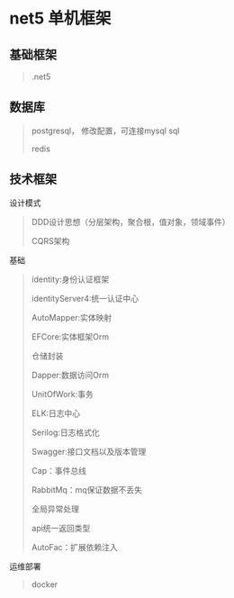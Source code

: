 # net5 单机框架

## 基础框架

> .net5

## 数据库

> postgresql， 修改配置，可连接mysql sql
>
> redis

## 技术框架
设计模式
> DDD设计思想（分层架构，聚合根，值对象，领域事件）
> 
> CQRS架构

基础
> identity:身份认证框架
> 
> identityServer4:统一认证中心
> 
> AutoMapper:实体映射
> 
> EFCore:实体框架Orm
> 
> 仓储封装
> 
> Dapper:数据访问Orm
> 
> UnitOfWork:事务
> 
> ELK:日志中心
> 
> Serilog:日志格式化
> 
> Swagger:接口文档以及版本管理
> 
> Cap：事件总线
> 
> RabbitMq：mq保证数据不丢失
> 
> 全局异常处理
> 
> api统一返回类型
> 
> AutoFac：扩展依赖注入

运维部署
> docker



